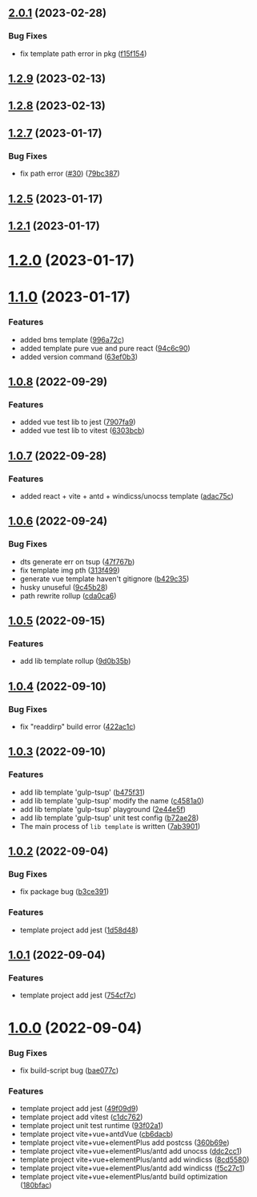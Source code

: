 ## [2.0.1](https://github.com/Be-UI/Be-CLI/compare/v1.2.9...v2.0.1) (2023-02-28)


### Bug Fixes

* fix template path error in pkg ([f15f154](https://github.com/Be-UI/Be-CLI/commit/f15f1540cd03db5590c59b82d6d01ace35dddbc7))



## [1.2.9](https://github.com/Be-UI/Be-CLI/compare/v1.2.8...v1.2.9) (2023-02-13)



## [1.2.8](https://github.com/Be-UI/Be-CLI/compare/v1.2.7...v1.2.8) (2023-02-13)



## [1.2.7](https://github.com/Be-UI/Be-CLI/compare/v1.2.5...v1.2.7) (2023-01-17)


### Bug Fixes

* fix path error ([#30](https://github.com/Be-UI/Be-CLI/issues/30)) ([79bc387](https://github.com/Be-UI/Be-CLI/commit/79bc387f1c06b2e1223cdfd75c5ccd12888883f9))



## [1.2.5](https://github.com/Be-UI/Be-CLI/compare/v1.2.1...v1.2.5) (2023-01-17)



## [1.2.1](https://github.com/Be-UI/Be-CLI/compare/v1.2.0...v1.2.1) (2023-01-17)



# [1.2.0](https://github.com/Be-UI/Be-CLI/compare/v1.1.0...v1.2.0) (2023-01-17)



# [1.1.0](https://github.com/Be-UI/Be-CLI/compare/v1.0.8...v1.1.0) (2023-01-17)


### Features

* added bms template ([996a72c](https://github.com/Be-UI/Be-CLI/commit/996a72ccc61b08feff01a1edb07297a93d54b2de))
* added template pure vue and pure react ([94c6c90](https://github.com/Be-UI/Be-CLI/commit/94c6c90b6b89aa0e796b1b238ebe72522151ea2b))
* added version command ([63ef0b3](https://github.com/Be-UI/Be-CLI/commit/63ef0b30333255e321bc7ba990cb77d755564d53))



## [1.0.8](https://github.com/Be-UI/Be-CLI/compare/v1.0.7...v1.0.8) (2022-09-29)


### Features

* added vue test lib to jest ([7907fa9](https://github.com/Be-UI/Be-CLI/commit/7907fa98db6a183eb90a1853e40a6369d545acfd))
* added vue test lib to vitest ([6303bcb](https://github.com/Be-UI/Be-CLI/commit/6303bcbcef954c10f883c6daad6a1d6f57cb8885))



## [1.0.7](https://github.com/Be-UI/Be-CLI/compare/v1.0.6...v1.0.7) (2022-09-28)


### Features

* added react + vite + antd + windicss/unocss template ([adac75c](https://github.com/Be-UI/Be-CLI/commit/adac75ce570f5cb36926af83c700a32e949e3613))



## [1.0.6](https://github.com/Be-UI/Be-CLI/compare/v1.0.5...v1.0.6) (2022-09-24)


### Bug Fixes

* dts generate err on tsup ([47f767b](https://github.com/Be-UI/Be-CLI/commit/47f767b60061411044deef47799f6fdd0abbc8f0))
* fix template img pth ([313f499](https://github.com/Be-UI/Be-CLI/commit/313f499fe95633e2ef080f0031040a999c728362))
* generate vue template haven't gitignore ([b429c35](https://github.com/Be-UI/Be-CLI/commit/b429c35911fb06ca409724fb3f96c25414f845f1))
* husky unuseful ([9c45b28](https://github.com/Be-UI/Be-CLI/commit/9c45b281def08d716235d2340a47cf5848071330))
* path rewrite rollup ([cda0ca6](https://github.com/Be-UI/Be-CLI/commit/cda0ca6fded8445d68e92f6fd332791d86a784e0))



## [1.0.5](https://github.com/Be-UI/Be-CLI/compare/v1.0.4...v1.0.5) (2022-09-15)


### Features

* add lib template rollup ([9d0b35b](https://github.com/Be-UI/Be-CLI/commit/9d0b35bae4cca621a9019776e3dce900fb2c0e5c))



## [1.0.4](https://github.com/Be-UI/Be-CLI/compare/v1.0.3...v1.0.4) (2022-09-10)


### Bug Fixes

* fix  "readdirp" build error ([422ac1c](https://github.com/Be-UI/Be-CLI/commit/422ac1c14ee82f242d875b4194038e5386e6f624))



## [1.0.3](https://github.com/Be-UI/Be-CLI/compare/v1.0.2...v1.0.3) (2022-09-10)


### Features

* add lib template 'gulp-tsup' ([b475f31](https://github.com/Be-UI/Be-CLI/commit/b475f319078893d67a4020ae73db4d95483167d3))
* add lib template 'gulp-tsup' modify the name ([c4581a0](https://github.com/Be-UI/Be-CLI/commit/c4581a0b262eb77533a4e1f7b8826276ef592606))
* add lib template 'gulp-tsup' playground ([2e44e5f](https://github.com/Be-UI/Be-CLI/commit/2e44e5f5cb0fdec1e0b2c59553d38dccf1237f56))
* add lib template 'gulp-tsup' unit test config ([b72ae28](https://github.com/Be-UI/Be-CLI/commit/b72ae286d247ef9f526f65a50e96aae89ddc2b6e))
* The main process of `lib template` is written ([7ab3901](https://github.com/Be-UI/Be-CLI/commit/7ab3901cee5b4d40840fcb257626fa938fb79034))



## [1.0.2](https://github.com/Be-UI/Be-CLI/compare/v1.0.1...v1.0.2) (2022-09-04)


### Bug Fixes

* fix package bug ([b3ce391](https://github.com/Be-UI/Be-CLI/commit/b3ce3916b860a9880c760147c51433b75de58857))


### Features

* template project add jest ([1d58d48](https://github.com/Be-UI/Be-CLI/commit/1d58d488919e07e3bfe69e8a4b5992f81a08013a))



## [1.0.1](https://github.com/Be-UI/Be-CLI/compare/v1.0.0...v1.0.1) (2022-09-04)


### Features

* template project add jest ([754cf7c](https://github.com/Be-UI/Be-CLI/commit/754cf7c3915bd8014dbaa2f3dc39829e8c7dfee4))



# [1.0.0](https://github.com/Be-UI/Be-CLI/compare/bae077c1d5f41bd596e68d148bb08c64d25cb1cd...v1.0.0) (2022-09-04)


### Bug Fixes

* fix build-script bug ([bae077c](https://github.com/Be-UI/Be-CLI/commit/bae077c1d5f41bd596e68d148bb08c64d25cb1cd))


### Features

* template project add jest ([49f09d9](https://github.com/Be-UI/Be-CLI/commit/49f09d9b71912985d571b9dfe9c8c527644d35f2))
* template project add vitest ([c1dc762](https://github.com/Be-UI/Be-CLI/commit/c1dc762a4a0fcd26e65191324be986a5f297f943))
* template project unit test runtime ([93f02a1](https://github.com/Be-UI/Be-CLI/commit/93f02a12e8d8af367bedcce70384581477aa96a9))
* template project vite+vue+antdVue ([cb6dacb](https://github.com/Be-UI/Be-CLI/commit/cb6dacb1e0d1e9e64024cdb1b4ecbcd197877347))
* template project vite+vue+elementPlus add postcss ([360b69e](https://github.com/Be-UI/Be-CLI/commit/360b69e22d0cdd294023d37a72b342c67d9159b7))
* template project vite+vue+elementPlus/antd add unocss ([ddc2cc1](https://github.com/Be-UI/Be-CLI/commit/ddc2cc1f64a64a841e94d2cbd8ff08d6d0b25bc0))
* template project vite+vue+elementPlus/antd add windicss ([8cd5580](https://github.com/Be-UI/Be-CLI/commit/8cd5580c5ba6aa4bdfcc3d53d2ccfc9df4065d92))
* template project vite+vue+elementPlus/antd add windicss ([f5c27c1](https://github.com/Be-UI/Be-CLI/commit/f5c27c1c938e2ef61a95ff5e3f02334d81649512))
* template project vite+vue+elementPlus/antd build optimization ([180bfac](https://github.com/Be-UI/Be-CLI/commit/180bfac6d8a9aed1c630b9248a7f399945b07545))



